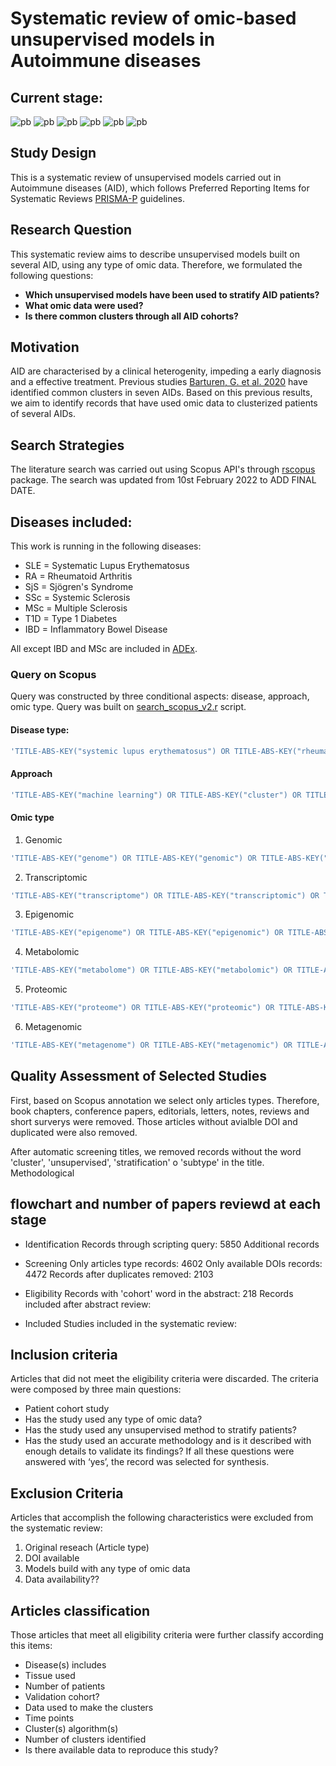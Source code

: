 # Systematic review of omic-based unsupervised models in Autoimmune diseases


## Current stage: 
![pb](https://progress-bar.dev/100/?title=Query)
![pb](https://progress-bar.dev/100/?title=QA)
![pb](https://progress-bar.dev/100/?title=InclusionExclusion)
![pb](https://progress-bar.dev/100/?title=Classification)
![pb](https://progress-bar.dev/0/?title=Analysis)
![pb](https://progress-bar.dev/0/?title=Redaction)



## Study Design
This is a systematic review of unsupervised models carried out in Autoimmune diseases (AID), which follows Preferred Reporting Items for Systematic Reviews [PRISMA-P](http://prisma-statement.org/Extensions/Protocols) guidelines.


## Research Question
This systematic review aims to describe unsupervised models built on several AID, using any type of omic data. Therefore, we formulated the following questions:
* **Which unsupervised models have been used to stratify AID patients?**
* **What omic data were used?**
* **Is there common clusters through all AID cohorts?**


## Motivation
AID are characterised by a clinical heterogenity, impeding a early diagnosis and a effective treatment. Previous studies [Barturen, G. et al. 2020](https://onlinelibrary.wiley.com/doi/10.1002/art.41610) have identified common clusters in seven AIDs. Based on this previous results, we aim to identify records that have used omic data to clusterized patients of several AIDs.


## Search Strategies
The literature search was carried out using Scopus API's through [rscopus](https://johnmuschelli.com/rscopus/) package. The search was updated from 10st February 2022 to ADD FINAL DATE.


## Diseases included:
This work is running in the following diseases:

* SLE = Systematic Lupus Erythematosus
* RA = Rheumatoid Arthritis
* SjS = Sjögren's Syndrome
* SSc = Systemic Sclerosis
* MSc = Multiple Sclerosis
* T1D = Type 1 Diabetes
* IBD = Inflammatory Bowel Disease

All except IBD and MSc are included in [ADEx](https://adex.genyo.es/).


### Query on Scopus
Query was constructed by three conditional aspects: disease, approach, omic type. Query was built on [search_scopus_v2.r](https://github.com/jlinaresb/Review-MLAID/blob/master/search_scopus_v2.r) script. 


#### Disease type:
``` r
'TITLE-ABS-KEY("systemic lupus erythematosus") OR TITLE-ABS-KEY("rheumatoid arthritis") OR TITLE-ABS-KEY("sjögren syndrome") OR TITLE-ABS-KEY("type 1 diabetes") OR TITLE-ABS-KEY("systemic sclerosis") OR TITLE-ABS-KEY("multiple sclerosis") OR TITLE-ABS-KEY("inflammatory bowel disease") '
```

#### Approach
``` r
'TITLE-ABS-KEY("machine learning") OR TITLE-ABS-KEY("cluster") OR TITLE-ABS-KEY("unsupervised')'
```

#### Omic type

1. Genomic
``` r
'TITLE-ABS-KEY("genome") OR TITLE-ABS-KEY("genomic") OR TITLE-ABS-KEY("SNP") OR TITLE-ABS-KEY("SNP") OR TITLE-ABS-KEY("GWAS") OR TITLE-ABS-KEY("gene secuence") OR TITLE-ABS-KEY("CNV") OR TITLE-ABS-KEY("CNA") OR TITLE-ABS-KEY("copy number variation") OR TITLE-ABS-KEY("copy number aberration")'
```

2. Transcriptomic
``` r
'TITLE-ABS-KEY("transcriptome") OR TITLE-ABS-KEY("transcriptomic") OR TITLE-ABS-KEY("gene expression") OR TITLE-ABS-KEY("miRNA") OR TITLE-ABS-KEY("mRNA") OR TITLE-ABS-KEY("RNASeq") OR TITLE-ABS-KEY("RNA-Seq") OR TITLE-ABS-KEY("microarray") OR TITLE-ABS-KEY("lncRNA") OR TITLE-ABS-KEY("transcription factor") OR TITLE-ABS-KEY("co-expression") OR TITLE-ABS-KEY("exome")'
```

3. Epigenomic
``` r
'TITLE-ABS-KEY("epigenome") OR TITLE-ABS-KEY("epigenomic") OR TITLE-ABS-KEY("methylation") OR TITLE-ABS-KEY("acethylation") OR TITLE-ABS-KEY("histone") OR TITLE-ABS-KEY("chromatin")'
```

4. Metabolomic
``` r
'TITLE-ABS-KEY("metabolome") OR TITLE-ABS-KEY("metabolomic") OR TITLE-ABS-KEY("metabolites")'
```

5. Proteomic
``` r
'TITLE-ABS-KEY("proteome") OR TITLE-ABS-KEY("proteomic") OR TITLE-ABS-KEY("protein expression") OR TITLE-ABS-KEY("protein array") OR TITLE-ABS-KEY("cytokine array") OR TITLE-ABS-KEY("phosphoproteomic")'
```

6. Metagenomic
``` r
'TITLE-ABS-KEY("metagenome") OR TITLE-ABS-KEY("metagenomic") OR TITLE-ABS-KEY("microbiota") OR TITLE-ABS-KEY("16S") OR TITLE-ABS-KEY("microbiome")'
```


## Quality Assessment of Selected Studies
First, based on Scopus annotation we select only articles types. Therefore, book chapters, conference papers, editorials, letters, notes, reviews and short surverys were removed. Those articles without avialble DOI and duplicated were also removed.

After automatic screening titles, we removed records without the word 'cluster', 'unsupervised', 'stratification' o 'subtype' in the title.
Methodological

##  flowchart and number of papers reviewd at each stage

* Identification
Records through scripting query: 5850
Additional records

* Screening
Only articles type records: 4602
Only available DOIs records: 4472
Records after duplicates removed: 2103

* Eligibility
Records with 'cohort' word in the abstract: 218
Records included after abstract review:

* Included
Studies included in the systematic review: 


## Inclusion criteria
Articles that did not meet the eligibility criteria were discarded. The criteria were composed by three main questions:
  * Patient cohort study
  * Has the study used any type of omic data?
  * Has the study used any unsupervised method to stratify patients?
  * Has the study used an accurate methodology and is it described with enough details to validate its findings?
If all these questions were answered with ‘yes’, the record was selected for synthesis.


## Exclusion Criteria
Articles that accomplish the following characteristics were excluded from the systematic review:

1. Original reseach (Article type)
2. DOI available
3. Models build with any type of omic data
4. Data availability?? 


## Articles classification 
Those articles that meet all eligibility criteria were further classify according this items:

  * Disease(s) includes
  * Tissue used
  * Number of patients
  * Validation cohort?
  * Data used to make the clusters
  * Time points
  * Cluster(s) algorithm(s)
  * Number of clusters identified
  * Is there available data to reproduce this study?
